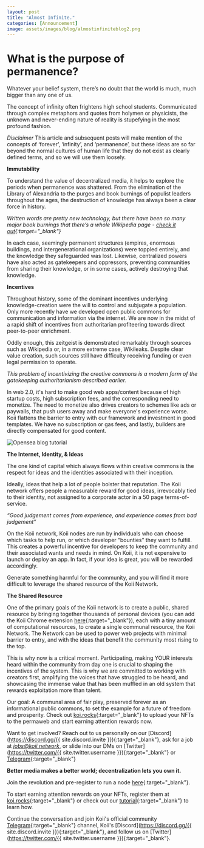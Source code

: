 ```yaml
---
layout: post
title: "Almost Infinite."
categories: [Announcement]
image: assets/images/blog/almostinfiniteblog2.png
---
```


# What is the purpose of permanence?

Whatever your belief system, there’s no doubt that the world is much, much bigger than any one of us.

The concept of infinity often frightens high school students. Communicated through complex metaphors and quotes from holymen or physicists, the unknown and never-ending nature of reality is stupefying in the most profound fashion.

_Disclaimer_
This article and subsequent posts will make mention of the concepts of ‘forever’, ‘infinity’, and ‘permanence’, but these ideas are so far beyond the normal cultures of human life that they do not exist as clearly defined terms, and so we will use them loosely.

**Immutability**

To understand the value of decentralized media, it helps to explore the periods when permanence was shattered. From the elimination of the Library of Alexandria to the purges and book burnings of populist leaders throughout the ages, the destruction of knowledge has always been a clear force in history.

_Written words are pretty new technology, but there have been so many major book burnings that there’s a whole Wikipedia page - [check it out](https://en.wikipedia.org/wiki/Book_burning){:target="\_blank"}_

In each case, seemingly permanent structures (empires, enormous buildings, and intergenerational organizations) were toppled entirely, and the knowledge they safeguarded was lost. Likewise, centralized powers have also acted as gatekeepers and oppressors, preventing communities from sharing their knowledge, or in some cases, actively destroying that knowledge.

**Incentives**

Throughout history, some of the dominant incentives underlying knowledge-creation were the will to control and subjugate a population. Only more recently have we developed open public commons for communication and information via the internet. We are now in the midst of a rapid shift of incentives from authoritarian profiteering towards direct peer-to-peer enrichment.

Oddly enough, this zeitgeist is demonstrated remarkably through sources such as Wikipedia or, in a more extreme case, Wikileaks. Despite clear value creation, such sources still have difficulty receiving funding or even legal permission to operate.

_This problem of incentivizing the creative commons is a modern form of the gatekeeping authoritarianism described earlier._

In web 2.0, it's hard to make good web apps/content because of high startup costs, high subscription fees, and the corresponding need to monetize. The need to monetize also drives creators to schemes like ads or paywalls, that push users away and make everyone's experience worse. Koii flattens the barrier to entry with our framework and investment in good templates. We have no subscription or gas fees, and lastly, builders are directly compensated for good content.

![Opensea blog tutorial](/assets/images/blog/almostinfiniteblog1.png)

**The Internet, Identity, & Ideas**

The one kind of capital which always flows within creative commons is the respect for ideas and the identities associated with their inception.

Ideally, ideas that help a lot of people bolster that reputation. The Koii network offers people a measurable reward for good ideas, irrevocably tied to their identity, not assigned to a corporate actor in a 50 page terms-of-service.

_“Good judgement comes from experience, and experience comes from bad judgement”_

On the Koii network, Koii nodes are run by individuals who can choose which tasks to help run, or which developer “bounties” they want to fulfill. This creates a powerful incentive for developers to keep the community and their associated wants and needs in mind. On Koii, it is not expensive to launch or deploy an app. In fact, if your idea is great, you will be rewarded accordingly.

Generate something harmful for the community, and you will find it more difficult to leverage the shared resource of the Koii Network.

**The Shared Resource**

One of the primary goals of the Koii network is to create a public, shared resource by bringing together thousands of personal devices (you can add the Koii Chrome extension [here](https://chrome.google.com/webstore/detail/finnie/cjmkndjhnagcfbpiemnkdpomccnjblmj){:target="\_blank"}), each with a tiny amount of computational resources, to create a single communal resource, the Koii Network. The Network can be used to power web projects with minimal barrier to entry, and with the ideas that benefit the community most rising to the top.

This is why now is a critical moment. Participating, making YOUR interests heard within the community from day one is crucial to shaping the incentives of the system. This is why we are committed to working with creators first, amplifying the voices that have struggled to be heard, and showcasing the immense value that has been muffled in an old system that rewards exploitation more than talent.

Our goal: A communal area of fair play, preserved forever as an informational public commons, to set the example for a future of freedom and prosperity. Check out [koi.rocks](https://www.koii.network){:target="\_blank"} to upload your NFTs to the permaweb and start earning attention rewards now.

Want to get involved? Reach out to us personally on our [Discord](https://discord.gg/{{ site.discord.invite }}){:target="\_blank"}, ask for a job at *jobs@koii.network*, or slide into our DMs on [Twitter](https://twitter.com/{{ site.twitter.username }}){:target="\_blank"} or [Telegram](https://t.me/joinchat/OEHs_8T9-8ZhZmU5){:target="\_blank"}

**Better media makes a better world; decentralization lets you own it.**

Join the revolution and pre-register to run a node [here](https://docs.google.com/forms/d/e/1FAIpQLSduDTdxD3dDOvcbIcKlG7JWOsnDFVZFdLy0J38q_OOzUC3okA/viewform){:target="\_blank"}.

To start earning attention rewards on your NFTs, register them at [koi.rocks](https://www.koii.network){:target="\_blank"} or check out our [tutorial](https://blog.openkoi.com/An-Arweave-faucet-tutorial/){:target="\_blank"} to learn how.

Continue the conversation and join Koii's official community [Telegram](https://t.me/joinchat/OEHs_8T9-8ZhZmU5){:target="\_blank"} channel, Koii's [Discord](https://discord.gg/{{ site.discord.invite }}){:target="\_blank"}, and follow us on [Twitter](https://twitter.com/{{ site.twitter.username }}){:target="\_blank"}.
